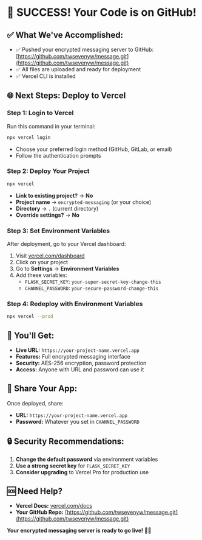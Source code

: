 # 🚀 **SUCCESS! Your Code is on GitHub!**

## ✅ **What We've Accomplished:**
- ✅ Pushed your encrypted messaging server to GitHub: [https://github.com/twsevenyw/message.git](https://github.com/twsevenyw/message.git)
- ✅ All files are uploaded and ready for deployment
- ✅ Vercel CLI is installed

## 🌐 **Next Steps: Deploy to Vercel**

### **Step 1: Login to Vercel**
Run this command in your terminal:
```bash
npx vercel login
```
- Choose your preferred login method (GitHub, GitLab, or email)
- Follow the authentication prompts

### **Step 2: Deploy Your Project**
```bash
npx vercel
```
- **Link to existing project?** → **No**
- **Project name** → `encrypted-messaging` (or your choice)
- **Directory** → `.` (current directory)
- **Override settings?** → **No**

### **Step 3: Set Environment Variables**
After deployment, go to your Vercel dashboard:
1. Visit [vercel.com/dashboard](https://vercel.com/dashboard)
2. Click on your project
3. Go to **Settings** → **Environment Variables**
4. Add these variables:
   - `FLASK_SECRET_KEY`: `your-super-secret-key-change-this`
   - `CHANNEL_PASSWORD`: `your-secure-password-change-this`

### **Step 4: Redeploy with Environment Variables**
```bash
npx vercel --prod
```

## 🎉 **You'll Get:**
- **Live URL:** `https://your-project-name.vercel.app`
- **Features:** Full encrypted messaging interface
- **Security:** AES-256 encryption, password protection
- **Access:** Anyone with URL and password can use it

## 📱 **Share Your App:**
Once deployed, share:
- **URL:** `https://your-project-name.vercel.app`
- **Password:** Whatever you set in `CHANNEL_PASSWORD`

## 🔒 **Security Recommendations:**
1. **Change the default password** via environment variables
2. **Use a strong secret key** for `FLASK_SECRET_KEY`
3. **Consider upgrading** to Vercel Pro for production use

## 🆘 **Need Help?**
- **Vercel Docs:** [vercel.com/docs](https://vercel.com/docs)
- **Your GitHub Repo:** [https://github.com/twsevenyw/message.git](https://github.com/twsevenyw/message.git)

**Your encrypted messaging server is ready to go live! 🚀🔐**
